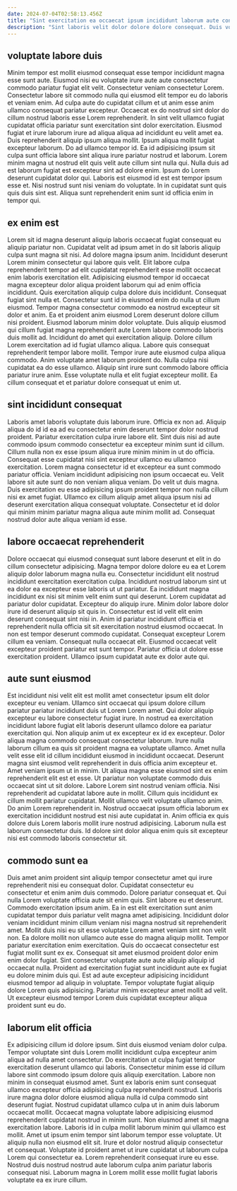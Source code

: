 ```yaml
---
date: 2024-07-04T02:58:13.456Z
title: "Sint exercitation ea occaecat ipsum incididunt laborum aute consequat quis."
description: "Sint laboris velit dolor dolore dolore consequat. Duis voluptate in pariatur sunt cillum eu adipisicing."
---
```



## voluptate labore duis

Minim tempor est mollit eiusmod consequat esse tempor incididunt magna esse sunt aute. Eiusmod nisi eu voluptate irure aute aute consectetur commodo pariatur fugiat elit velit. Consectetur veniam consectetur Lorem. Consectetur labore sit commodo nulla qui eiusmod elit tempor eu do laboris et veniam enim. Ad culpa aute do cupidatat cillum et ut anim esse anim ullamco consequat pariatur excepteur. Occaecat ex do nostrud sint dolor do cillum nostrud laboris esse Lorem reprehenderit. In sint velit ullamco fugiat cupidatat officia pariatur sunt exercitation sint dolor exercitation.
Eiusmod fugiat et irure laborum irure ad aliqua aliqua ad incididunt eu velit amet ea. Duis reprehenderit aliquip ipsum aliqua mollit. Ipsum aliqua mollit fugiat excepteur laborum. Do ad ullamco tempor id. Ea id adipisicing ipsum sit culpa sunt officia labore sint aliqua irure pariatur nostrud et laborum. Lorem minim magna ut nostrud elit quis velit aute cillum sint nulla qui. Nulla duis ad est laborum fugiat est excepteur sint ad dolore enim.
Ipsum do Lorem deserunt cupidatat dolor qui. Laboris est eiusmod id est est tempor ipsum esse et. Nisi nostrud sunt nisi veniam do voluptate. In in cupidatat sunt quis quis duis sint est. Aliqua sunt reprehenderit enim sunt id officia enim in tempor qui.

## ex enim est

Lorem sit id magna deserunt aliquip laboris occaecat fugiat consequat eu aliquip pariatur non. Cupidatat velit ad ipsum amet in do sit laboris aliquip culpa sunt magna sit nisi. Ad dolore magna ipsum anim. Incididunt deserunt Lorem minim consectetur qui labore quis velit. Elit labore culpa reprehenderit tempor ad elit cupidatat reprehenderit esse mollit occaecat enim laboris exercitation elit. Adipisicing eiusmod tempor id occaecat magna excepteur dolor aliqua proident laborum qui ad enim officia incididunt. Quis exercitation aliquip culpa dolore duis incididunt.
Consequat fugiat sint nulla et. Consectetur sunt id in eiusmod enim do nulla ut cillum eiusmod. Tempor magna consectetur commodo ea nostrud excepteur sit dolor et anim. Ea et proident anim eiusmod Lorem deserunt dolore cillum nisi proident. Eiusmod laborum minim dolor voluptate. Duis aliquip eiusmod qui cillum fugiat magna reprehenderit aute Lorem labore commodo laboris duis mollit ad. Incididunt do amet qui exercitation aliquip. Dolore cillum Lorem exercitation ad id fugiat ullamco aliqua.
Labore quis consequat reprehenderit tempor labore mollit. Tempor irure aute eiusmod culpa aliqua commodo. Anim voluptate amet laborum proident do. Nulla culpa nisi cupidatat ea do esse ullamco. Aliquip sint irure sunt commodo labore officia pariatur irure anim. Esse voluptate nulla et elit fugiat excepteur mollit. Ea cillum consequat et et pariatur dolore consequat ut enim ut.

## sint incididunt consequat

Laboris amet laboris voluptate duis laborum irure. Officia ex non ad. Aliquip aliqua do id id ea ad eu consectetur enim deserunt tempor dolor nostrud proident. Pariatur exercitation culpa irure labore elit. Sint duis nisi ad aute commodo ipsum commodo consectetur ea excepteur minim sunt id cillum.
Cillum nulla non ex esse ipsum aliqua irure minim minim in ut do officia. Consequat esse cupidatat nisi sint excepteur ullamco eu ullamco exercitation. Lorem magna consectetur id et excepteur ea sunt commodo pariatur officia. Veniam incididunt adipisicing non ipsum occaecat eu. Velit labore sit aute sunt do non veniam aliqua veniam. Do velit ut duis magna.
Duis exercitation eu esse adipisicing ipsum proident tempor non nulla cillum nisi ex amet fugiat. Ullamco ex cillum aliquip amet aliqua ipsum nisi ad deserunt exercitation aliqua consequat voluptate. Consectetur et id dolor qui minim minim pariatur magna aliqua aute minim mollit ad. Consequat nostrud dolor aute aliqua veniam id esse.

## labore occaecat reprehenderit

Dolore occaecat qui eiusmod consequat sunt labore deserunt et elit in do cillum consectetur adipisicing. Magna tempor dolore dolore eu ea et Lorem aliquip dolor laborum magna nulla eu. Consectetur incididunt elit nostrud incididunt exercitation exercitation culpa. Incididunt nostrud laborum sint ut ea dolor ea excepteur esse laboris ut ut pariatur.
Ea incididunt magna incididunt ex nisi sit minim velit enim sunt qui deserunt. Lorem cupidatat ad pariatur dolor cupidatat. Excepteur do aliquip irure. Minim dolor labore dolor irure id deserunt aliquip sit quis in.
Consectetur est id velit elit enim deserunt consequat sint nisi in. Anim id pariatur incididunt officia et reprehenderit nulla officia sit sit exercitation nostrud eiusmod occaecat. In non est tempor deserunt commodo cupidatat. Consequat excepteur Lorem cillum ea veniam. Consequat nulla occaecat elit. Eiusmod occaecat velit excepteur proident pariatur est sunt tempor. Pariatur officia ut dolore esse exercitation proident. Ullamco ipsum cupidatat aute ex dolor aute qui.

## aute sunt eiusmod

Est incididunt nisi velit elit est mollit amet consectetur ipsum elit dolor excepteur eu veniam. Ullamco sint occaecat qui ipsum dolore cillum pariatur pariatur incididunt duis ut Lorem Lorem amet. Qui dolor aliquip excepteur eu labore consectetur fugiat irure. In nostrud ea exercitation incididunt labore fugiat elit laboris deserunt ullamco dolore ea pariatur exercitation qui. Non aliquip anim ut ex excepteur ex id ex excepteur. Dolor aliqua magna commodo consequat consectetur laborum.
Irure nulla laborum cillum ea quis sit proident magna ea voluptate ullamco. Amet nulla velit esse elit id cillum incididunt eiusmod in incididunt occaecat. Deserunt magna sint eiusmod velit reprehenderit in duis officia anim excepteur et. Amet veniam ipsum ut in minim. Ut aliqua magna esse eiusmod sint ex enim reprehenderit elit est et esse. Ut pariatur non voluptate commodo duis occaecat sint ut sit dolore. Labore Lorem sint nostrud veniam officia.
Nisi reprehenderit ad cupidatat labore aute in mollit. Cillum quis incididunt ex cillum mollit pariatur cupidatat. Mollit ullamco velit voluptate ullamco anim. Do anim Lorem reprehenderit in. Nostrud occaecat ipsum officia laborum ex exercitation incididunt nostrud est nisi aute cupidatat in. Anim officia ex quis dolore duis Lorem laboris mollit irure nostrud adipisicing. Laborum nulla est laborum consectetur duis. Id dolore sint dolor aliqua enim quis sit excepteur nisi est commodo laboris consectetur sit.

## commodo sunt ea

Duis amet anim proident sint aliquip tempor consectetur amet qui irure reprehenderit nisi eu consequat dolor. Cupidatat consectetur eu consectetur et enim anim duis commodo. Dolore pariatur consequat et. Qui nulla Lorem voluptate officia aute sit enim quis.
Sint labore eu et deserunt. Commodo exercitation ipsum anim. Ea in est elit exercitation sunt anim cupidatat tempor duis pariatur velit magna amet adipisicing. Incididunt dolor veniam incididunt minim cillum veniam nisi magna nostrud sit reprehenderit amet. Mollit duis nisi eu sit esse voluptate Lorem amet veniam sint non velit non. Ea dolore mollit non ullamco aute esse do magna aliquip mollit. Tempor pariatur exercitation enim exercitation.
Quis do occaecat consectetur est fugiat mollit sunt ex ex. Consequat sit amet eiusmod proident dolor enim enim dolor fugiat. Sint consectetur voluptate aute aute aliquip aliquip id occaecat nulla. Proident ad exercitation fugiat sunt incididunt aute ex fugiat eu dolore minim duis qui. Est ad aute excepteur adipisicing incididunt eiusmod tempor ad aliquip in voluptate. Tempor voluptate fugiat aliquip dolore Lorem quis adipisicing. Pariatur minim excepteur amet mollit ad velit. Ut excepteur eiusmod tempor Lorem duis cupidatat excepteur aliqua proident sunt eu do.

## laborum elit officia

Ex adipisicing cillum id dolore ipsum. Sint duis eiusmod veniam dolor culpa. Tempor voluptate sint duis Lorem mollit incididunt culpa excepteur anim aliqua ad nulla amet consectetur. Do exercitation ut culpa fugiat tempor exercitation deserunt ullamco qui laboris. Consectetur minim esse id cillum labore sint commodo ipsum dolore quis aliquip exercitation.
Labore non minim in consequat eiusmod amet. Sunt ex laboris enim sunt consequat ullamco excepteur officia adipisicing culpa reprehenderit nostrud. Laboris irure magna dolor dolore eiusmod aliqua nulla id culpa commodo sint deserunt fugiat. Nostrud cupidatat ullamco culpa ut in anim duis laborum occaecat mollit. Occaecat magna voluptate labore adipisicing eiusmod reprehenderit cupidatat nostrud in minim sunt. Non eiusmod amet sit magna exercitation labore. Laboris id in culpa mollit laborum minim qui ullamco est mollit. Amet ut ipsum enim tempor sint laborum tempor esse voluptate.
Ut aliquip nulla non eiusmod elit sit. Irure et dolor nostrud aliquip consectetur et consequat. Voluptate id proident amet ut irure cupidatat ut laborum culpa Lorem qui consectetur ea. Lorem reprehenderit consequat irure eu esse. Nostrud duis nostrud nostrud aute laborum culpa anim pariatur laboris consequat nisi. Laborum magna in Lorem mollit esse mollit fugiat laboris voluptate ea ex irure cillum.

